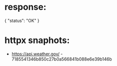 # response:

{
    "status": "OK"
}

# httpx snaphots:

 * https://api.weather.gov/ - 7185541346b850c27b0a566841b088e6e39b146b
